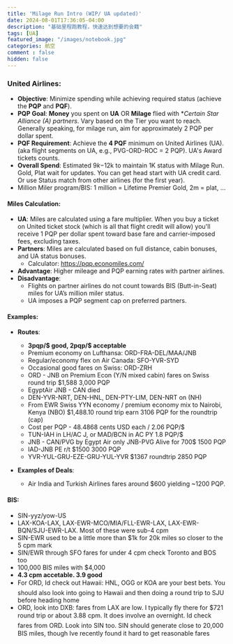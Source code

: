 ```yaml
---
title: 'Milage Run Intro (WIP/ UA updated)'
date: 2024-08-01T17:36:05-04:00
description: "基础里程跑教程，快速达到想要的会籍"
tags: [UA]
featured_image: "/images/notebook.jpg"
categories: 航空
comment : false
hidden: false
---
```


### United Airlines:

- **Objective**: Minimize spending while achieving required status (achieve the **PQP** and **PQF**).
- **PQP Goal**: **Money** you spent on **UA** OR **Milage** flied with **Certain Star Alliance (*A) partners**. Vary based on the Tier you want to reach. Generally speaking, for milage run, aim for approximately 2 PQP per dollar spent.
- **PQF Requirement**: Achieve the **4 PQF** minimum on United Airlines (UA). (aka flight segments on UA, e.g., PVG-ORD-ROC = 2 PQP). UA's Award tickets counts.
- **Overall Spend**: Estimated $9k-$12k to maintain 1K status with Milage Run. Gold, Plat wait for updates. You can get head start with UA credit card. Or use Status match from other airlines (for the first year).
- Million Miler program/BIS: 1 million = Lifetime Premier Gold, 2m = plat, ...

#### Miles Calculation:
- **UA**: Miles are calculated using a fare multiplier. When you buy a ticket on United ticket stock (which is all that flight credit will allow) you'll receive 1 PQP per dollar spent toward base fare and carrier-imposed fees, excluding taxes.
- **Partners**: Miles are calculated based on full distance, cabin bonuses, and UA status bonuses.
  - Calculator: https://pqp.economiles.com/
- **Advantage**: Higher mileage and PQP earning rates with partner airlines.
- **Disadvantage**: 
  - Flights on partner airlines do not count towards BIS (Butt-in-Seat) miles for UA’s million miler status.
  - UA imposes a PQP segment cap on preferred partners.

#### Examples:
- **Routes**:
  - **3pqp/$ good, 2pqp/$ acceptable**
  - Premium economy on Lufthansa: ORD-FRA-DEL/MAA/JNB
  - Regular/economy flex on Air Canada: SFO-YVR-SYD
  - Occasional good fares on Swiss: ORD-ZRH
  - ORD - JNB on Premium Econ (Y/N mixed cabin) fares on Swiss round trip $1,588 3,000 PQP
  - EgyptAir JNB - CAN died
  - DEN-YVR-NRT, DEN-HNL, DEN-PTY-LIM, DEN-NRT on (NH)
  - From EWR Swiss YYN economy / premium economy mix to Nairobi, Kenya (NBO) $1,488.10 round trip earn 3106 PQP for the roundtrip (cap) 
  - Cost per PQP - 48.4868 cents USD each / 2.06 PQP/$
  - TUN-IAH in LH/AC J, or MAD/BCN in AC PY 1.8 PQP/$
  - JNB - CAN/PVG by Egypt Air only JNB-PVG Alive for 700$ 1500 PQP
  - IAD-JNB PE r/t $1500 3000 PQP
  - YVR-YUL-GRU-EZE-GRU-YUL-YVR  $1367 roundtrip 2850 PQP



- **Examples of Deals**: 
  - Air India and Turkish Airlines fares around $600 yielding ~1200 PQP.


#### BIS:
-  SIN-yyz/yow-US
-  LAX-KOA-LAX, LAX-EWR-MCO/MIA/FLL-EWR-LAX, LAX-EWR-BQN/SJU-EWR-LAX. Most of these were sub-4 cpm
-  SIN-EWR used to be a little more than $1k for 20k miles so closer to the 5 cpm mark
-  SIN/EWR through SFO fares for under 4 cpm check Toronto and BOS too
-  100,000 BIS miles with $4,000
-   **4.3 cpm accetable. 3.9 good**
-   For ORD, Id check out Hawaii: HNL, OGG or KOA are your best bets. You should also look into going to Hawaii and then doing a round trip to SJU before heading home
-  ORD, look into DXB: fares from LAX are low. I typically fly there for $721 round trip or about 3.88 cpm. It does involve an overnight. Id check fares from ORD. Look into SIN too. SIN should generate close to 20,000 BIS miles, though Ive recently found it hard to get reasonable fares

